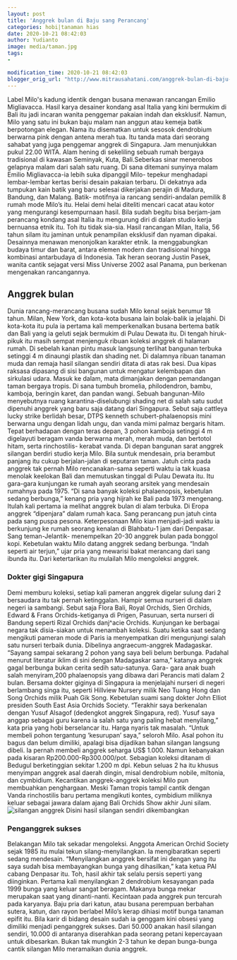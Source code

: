 ```yaml
---
layout: post
title: 'Anggrek bulan di Baju sang Perancang'
categories: hobi|tanaman hias
date: 2020-10-21 08:42:03
author: Yudianto
image: media/taman.jpg
tags:
- 

modification_time: 2020-10-21 08:42:03
blogger_orig_url: "http://www.mitrausahatani.com/anggrek-bulan-di-baju-sang-perancang.html"
---
```


Label Milo's kadung identik dengan busana menawan rancangan Emilio
Migliavacca. Hasil karya desainer kondang asal Italia yang kini bermukim di
Bali itu jadi incaran wanita penggemar pakaian indah dan eksklusif. Namun,
Milo yang satu ini bukan baju malam nan anggun atau kemeja batik berpotongan
elegan. Nama itu disematkan untuk sesosok dendrobium berwarna pink dengan
antena merah tua. Itu tanda mata dari seorang sahabat yang juga penggemar
anggrek di Singapura. Jam menunjukkan pukul 22.00 WITA. Alam hening di
sekeliling sebuah rumah bergaya tradisional di kawasan Seminyak, Kuta,
Bali.Seberkas sinar menerobos gelapnya malam dari salah satu ruang. Di sana
ditemani sunyinya malam Emilio Migliavacca-ia lebih suka dipanggil Milo-
tepekur menghadapi lembar-lembar kertas berisi desain pakaian terbaru. Di
dekatnya ada tumpukan kain batik yang baru selesai dikerjakan perajin di
Madura, Bandung, dan Malang. Batik- motifnya ia rancang sendiri-andalan
pemilik 8 rumah mode Milo’s itu. Helai demi helai diteliti mencari cacat atau
kotor yang mengurangi kesempurnaan hasil. Bila sudah begitu bisa berjam-jam
perancang kondang asal Italia itu mengurung diri di dalam studio kerja
bernuansa etnik itu. Toh itu tidak sia-sia. Hasil rancangan Milan, Italia, 56
tahun silam itu jaminan untuk penampilan eksklusif dan nyaman dipakai.
Desainnya menawan menonjolkan karakter etnik. Ia menggabungkan budaya timur
dan barat, antara elemen modern dan tradisional hingga kombinasi antarbudaya
di Indonesia. Tak heran seorang Justin Pasek, wanita cantik sejagat versi Miss
Universe 2002 asal Panama, pun berkenan mengenakan rancangannya.

## Anggrek bulan

Dunia rancang-merancang busana sudah Milo kenal sejak berumur 18 tahun. Milan,
New York, dan kota-kota busana lain bolak-balik ia jelajahi. Di kota-kota itu
pula ia pertama kali memperkenalkan busana bertema batik dan Bali yang ia
geluti sejak bermukim di Pulau Dewata itu. Di tengah hiruk-pikuk itu masih
sempat menjenguk ribuan koleksi anggrek di halaman rumah. Di sebelah kanan
pintu masuk langsung terlihat bangunan terbuka setinggi 4 m dinaungi plastik
dan shading net. Di dalamnya ribuan tanaman muda dan remaja hasil silangan
sendiri ditata di atas rak besi. Dua kipas raksasa dipasang di sisi bangunan
untuk mengatur kelembapan dan sirkulasi udara. Masuk ke dalam, mata dimanjakan
dengan pemandangan taman bergaya tropis. Di sana tumbuh bromelia,
philodendron, bambu, kamboja, beringin karet, dan pandan wangi. Sebuah
bangunan-Milo menyebutnya ruang karantina-diselubungi shading net di salah
satu sudut dipenuhi anggrek yang baru saja datang dari Singapura. Sebut saja
cattleya lucky strike berlidah besar, DTPS kenneth schubert-phalaenopsis mini
berwarna ungu dengan lidah ungu, dan vanda mimi palmaz bergaris hitam. Tepat
berhadapan dengan teras depan, 3 pohon kamboja setinggi 4 m digelayuti beragam
vanda berwarna merah, merah muda, dan bertotol hitam, serta rinchostilis-
kerabat vanda. Di depan bangunan sarat anggrek silangan berdiri studio kerja
Milo. Bila suntuk mendesain, pria berambut panjang itu cukup berjalan-jalan di
seputaran taman. Jatuh cinta pada anggrek tak pernah Milo rencanakan-sama
seperti waktu ia tak kuasa menolak keelokan Bali dan memutuskan tinggal di
Pulau Dewata itu. Itu gara-gara kunjungan ke rumah ayah seorang arsitek yang
mendesain rumahnya pada 1975. “Di sana banyak koleksi phalaenopsis, kebetulan
sedang berbunga,” kenang pria yang hijrah ke Bali pada 1973 mengenang. Itulah
kali pertama ia melihat anggrek bulan di alam terbuka. Di Eropa anggrek
“dipenjara” dalam rumah kaca. Sang perancang pun jatuh cinta pada sang puspa
pesona. Keterpesonaan Milo kian menjadi-jadi waktu ia berkunjung ke rumah
seorang kenalan di Blahbatu-1 jam dari Denpasar. Sang teman-Jelantik-
menempelkan 20-30 anggrek bulan pada bonggol kopi. Kebetulan waktu Milo datang
anggrek sedang berbunga. “Indah seperti air terjun,” ujar pria yang mewarisi
bakat merancang dari sang ibunda itu. Dari ketertarikan itu mulailah Milo
mengoleksi anggrek.

### Dokter gigi Singapura

Demi memburu koleksi, setiap kali pameran anggrek digelar sulung dari 2
bersaudara itu tak pernah ketinggalan. Hampir semua nurseri di dalam negeri ia
sambangi. Sebut saja Flora Bali, Royal Orchids, Sien Orchids, Edward & Frans
Orchids-ketiganya di Prigen, Pasuruan, serta nurseri di Bandung seperti Rizal
Orchids danj^acie Orchids. Kunjungan ke berbagai negara tak disia-siakan untuk
menambah koleksi. Suatu ketika saat sedang mengikuti pameran mode di Paris ia
menyempatkan diri mengunjungi salah satu nurseri terbaik dunia. Dibelinya
angraecum-anggrek Madagaskar. “Sayang sampai sekarang 2 pohon yang saya beli
belum berbunga. Padahal menurut literatur iklim di sini dengan Madagaskar
sama,” katanya anggrek gagal berbunga bukan cerita sedih satu-satunya. Gara-
gara anak buah salah menyiram,200 phalaenopsis yang dibawa dari Perancis mati
dalam 2 bulan. Bersama dokter giginya di Singapura ia menjelajahi nurseri di
negeri berlambang singa itu, seperti Hillview Nursery milik Neo Tuang Hong dan
Song Orchids milik Puah Gik Song. Kebetulan suami sang dokter John Elliot
presiden South East Asia Orchids Society. “Terakhir saya berkenalan dengan
Yusuf Alsagof (dedengkot anggrek Singapura, red). Yusuf saya anggap sebagai
guru karena ia salah satu yang paling hebat menyilang,” kata pria yang hobi
berselancar itu. Harga nyaris tak masalah. “Untuk membeli pohon tergantung
‘kesurupan’ saya,” seloroh Milo. Asal pohon itu bagus dan belum dimiliki,
apalagi bisa dijadikan bahan silangan langsung dibeli. Ia pernah membeli
anggrek seharga US$ 1.000. Namun kebanyakan pada kisaran
Rp200.000-Rp300.000/pot. Sebagian koleksi ditanam di Bedugul berketinggian
sekitar 1.200 m dpi. Kebun seluas 2 ha itu khusus menyimpan anggrek asal
daerah dingin, misal dendrobium nobile, miltonia, dan cymbidium. Kecantikan
anggrek-anggrek koleksi Milo pun membuahkan penghargaan. Meski Taman tropis
tampil cantik dengan Vanda rinchostilis baru pertama mengikuti kontes,
cymbidium miliknya keluar sebagai jawara dalam ajang Bali Orchids Show akhir
Juni silam.  ![silangan
anggrek](https://1.bp.blogspot.com/-CIR-5eIjMgw/X4_zkEXxQSI/AAAAAAAAD34/MfgA4eWlptIoR0smZ72NSu14n_q__U2oQCLcBGAsYHQ/s675/taman1.jpg)
Disini hasil silangan sendiri dikembangkan

### Penganggrek sukses

Belakangan Milo tak sekadar mengoleksi. Anggota American Orchid Society sejak
1985 itu mulai tekun silang-menyilangkan. Ia mengibaratkan seperti sedang
mendesain. “Menyilangkan anggrek bersifat ini dengan yang itu saya sudah bisa
membayangkan bunga yang dihasilkan,” kata ketua PAI cabang Denpasar itu. Toh,
hasil akhir tak selalu persis seperti yang diinginkan. Pertama kali
menyilangkan 2 dendrobium kesayangan pada 1999 bunga yang keluar sangat
beragam. Makanya bunga mekar merupakan saat yang dinanti-nanti. Kecintaan pada
anggrek pun tercurah pada karyanya. Baju pria dari katun, atau busana
perempuan berbahan sutera, katun, dan rayon berlabel Milo’s kerap dihiasi
motif bunga tanaman epifit itu. Bila karir di bidang desain sudah ia genggam
kini obsesi yang dimiliki menjadi penganggrek sukses. Dari 50.000 anakan hasil
silangan sendiri, 10.000 di antaranya diserahkan pada seorang petani
kepercayaan untuk dibesarkan. Bukan tak mungkin 2-3 tahun ke depan bunga-bunga
cantik silangan Milo meramaikan dunia anggrek.


